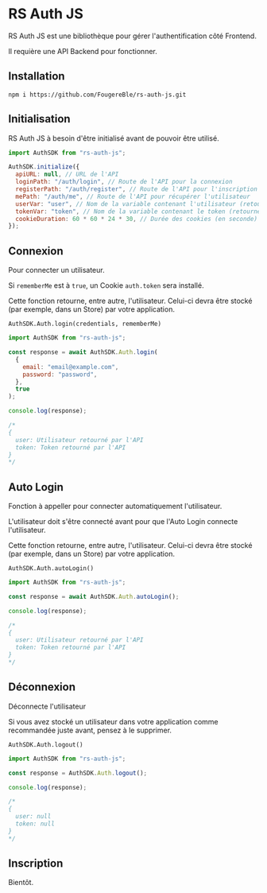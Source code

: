 # RS Auth JS

RS Auth JS est une bibliothèque pour gérer l'authentification côté Frontend.

Il requière une API Backend pour fonctionner.

## Installation

```
npm i https://github.com/FougereBle/rs-auth-js.git
```

## Initialisation

RS Auth JS à besoin d'être initialisé avant de pouvoir être utilisé.

```js
import AuthSDK from "rs-auth-js";

AuthSDK.initialize({
  apiURL: null, // URL de l'API
  loginPath: "/auth/login", // Route de l'API pour la connexion
  registerPath: "/auth/register", // Route de l'API pour l'inscription
  mePath: "/auth/me", // Route de l'API pour récupérer l'utilisateur
  userVar: "user", // Nom de la variable contenant l'utilisateur (retourné par l'API)
  tokenVar: "token", // Nom de la variable contenant le token (retourné par l'API)
  cookieDuration: 60 * 60 * 24 * 30, // Durée des cookies (en seconde)
});
```

## Connexion

Pour connecter un utilisateur.

Si `rememberMe` est à `true`, un Cookie `auth.token` sera installé.

Cette fonction retourne, entre autre, l'utilisateur. Celui-ci devra être stocké (par exemple, dans un Store) par votre application.

```
AuthSDK.Auth.login(credentials, rememberMe)
```

```js
import AuthSDK from "rs-auth-js";

const response = await AuthSDK.Auth.login(
  {
    email: "email@example.com",
    password: "password",
  },
  true
);

console.log(response);

/*
{
  user: Utilisateur retourné par l'API
  token: Token retourné par l'API
}
*/
```

## Auto Login

Fonction à appeller pour connecter automatiquement l'utilisateur.

L'utilisateur doit s'être connecté avant pour que l'Auto Login connecte l'utilisateur.

Cette fonction retourne, entre autre, l'utilisateur. Celui-ci devra être stocké (par exemple, dans un Store) par votre application.

```
AuthSDK.Auth.autoLogin()
```

```js
import AuthSDK from "rs-auth-js";

const response = await AuthSDK.Auth.autoLogin();

console.log(response);

/*
{
  user: Utilisateur retourné par l'API
  token: Token retourné par l'API
}
*/
```

## Déconnexion

Déconnecte l'utilisateur

Si vous avez stocké un utilisateur dans votre application comme recommandée juste avant, pensez à le supprimer.

```
AuthSDK.Auth.logout()
```

```js
import AuthSDK from "rs-auth-js";

const response = AuthSDK.Auth.logout();

console.log(response);

/*
{
  user: null
  token: null
}
*/
```

## Inscription

Bientôt.
